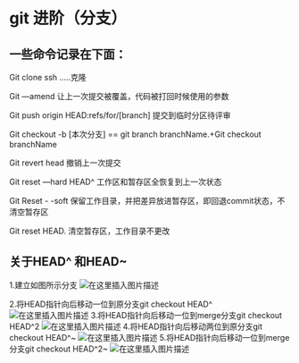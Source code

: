 ﻿# git 进阶（分支）
## 一些命令记录在下面：

Git clone ssh …..克隆

Git —amend 让上一次提交被覆盖，代码被打回时候使用的参数

Git push origin HEAD:refs/for/[branch]   提交到临时分区待评审

Git checkout -b [本次分支] == git branch branchName.+Git checkout branchName

Git revert head  撤销上一次提交

Git reset —hard HEAD^  工作区和暂存区全恢复到上一次状态

Git Reset - -soft 保留工作目录，并把差异放进暂存区，即回退commit状态，不清空暂存区

Git reset HEAD. 清空暂存区，工作目录不更改

## 关于HEAD^ 和HEAD~
1.建立如图所示分支
![在这里插入图片描述](https://img-blog.csdnimg.cn/20191229234716267.png?x-oss-process=image/watermark,type_ZmFuZ3poZW5naGVpdGk,shadow_10,text_aHR0cHM6Ly9ibG9nLmNzZG4ubmV0L3FxXzQwODQzNjM5,size_16,color_FFFFFF,t_70)

2.将HEAD指针向后移动一位到原分支git checkout HEAD^
![在这里插入图片描述](https://img-blog.csdnimg.cn/20191229234749886.png?x-oss-process=image/watermark,type_ZmFuZ3poZW5naGVpdGk,shadow_10,text_aHR0cHM6Ly9ibG9nLmNzZG4ubmV0L3FxXzQwODQzNjM5,size_16,color_FFFFFF,t_70)
3.将HEAD指针向后移动一位到merge分支git checkout HEAD^2
![在这里插入图片描述](https://img-blog.csdnimg.cn/20191229234821585.png?x-oss-process=image/watermark,type_ZmFuZ3poZW5naGVpdGk,shadow_10,text_aHR0cHM6Ly9ibG9nLmNzZG4ubmV0L3FxXzQwODQzNjM5,size_16,color_FFFFFF,t_70)
4.将HEAD指针向后移动两位到原分支git checkout HEAD^~
![在这里插入图片描述](https://img-blog.csdnimg.cn/20191229234852698.png?x-oss-process=image/watermark,type_ZmFuZ3poZW5naGVpdGk,shadow_10,text_aHR0cHM6Ly9ibG9nLmNzZG4ubmV0L3FxXzQwODQzNjM5,size_16,color_FFFFFF,t_70)
5.将HEAD指针向后移动一位到merge分支git checkout HEAD^2~
![在这里插入图片描述](https://img-blog.csdnimg.cn/20191229234915648.png?x-oss-process=image/watermark,type_ZmFuZ3poZW5naGVpdGk,shadow_10,text_aHR0cHM6Ly9ibG9nLmNzZG4ubmV0L3FxXzQwODQzNjM5,size_16,color_FFFFFF,t_70)
